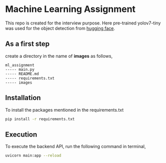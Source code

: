# Machine Learning Assignment

This repo is created for the interview purpose. Here pre-trained yolov7-tiny was used for the object detection from [hugging face](https://huggingface.co/kadirnar/yolov7-tiny-v0.1). 

## As a first step 
create a directory in the name of **images** as follows,
``` folder
ml_assignment
----- main.py
----- README.md
----- requirements.txt
----- images

```

## Installation 
To install the packages mentioned in the requirements.txt  
```bash
pip install -r requirements.txt
```

## Execution 
To execute the backend API, run the following command in terminal, 

```bash
uvicorn main:app --reload 
```
